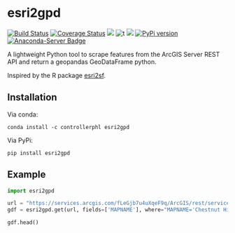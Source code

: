 # esri2gpd

[![Build Status](https://travis-ci.org/PhiladelphiaController/esri2gpd.svg?branch=master)](https://travis-ci.org/PhiladelphiaController/esri2gpd)
[![Coverage Status](https://coveralls.io/repos/github/PhiladelphiaController/esri2gpd/badge.svg?branch=master)](https://coveralls.io/github/PhiladelphiaController/esri2gpd?branch=master)
[![](https://img.shields.io/badge/python-3.6+-blue.svg)](https://www.python.org/download/releases/3.6.0/) 
![t](https://img.shields.io/badge/status-stable-green.svg) 
[![](https://img.shields.io/github/license/PhiladelphiaController/esri2gpd.svg)](https://github.com/PhiladelphiaController/esri2gpd/blob/master/LICENSE)
[![PyPi version](https://img.shields.io/pypi/v/esri2gpd.svg)](https://pypi.python.org/pypi/esri2gpd/) 
[![Anaconda-Server Badge](https://anaconda.org/controllerphl/esri2gpd/badges/version.svg)](https://anaconda.org/controllerphl/esri2gpd)

A lightweight Python tool to scrape features from the ArcGIS Server REST API and return a geopandas GeoDataFrame
python.

Inspired by the R package [esri2sf](https://github.com/yonghah/esri2sf/).

## Installation

Via conda: 

```
conda install -c controllerphl esri2gpd
```

Via PyPi:

```
pip install esri2gpd
```

## Example

```python
import esri2gpd

url = "https://services.arcgis.com/fLeGjb7u4uXqeF9q/ArcGIS/rest/services/Philly_Neighborhoods/FeatureServer/0"
gdf = esri2gpd.get(url, fields=['MAPNAME'], where="MAPNAME='Chestnut Hill'")

gdf.head()
```
